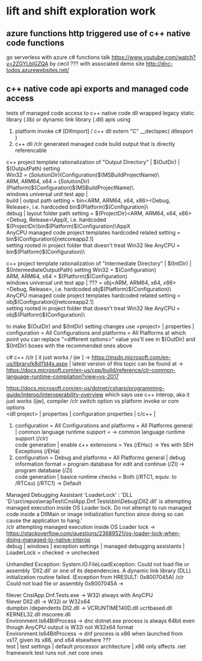 # lift and shift exploration work

## azure functions http triggered use of c++ native code functions

go serverless with azure c# functions talk https://www.youtube.com/watch?v=2ZGYLblGZQA by cecil ??? with 
associated demo site http://dnc-todos.azurewebsites.net/  

  
## c++ native code api exports and managed code access

tests of managed code access to c++ native code dll wrapped legacy static library (.lib) or dynamic link library (.dll) apis using
1. platform invoke c# [DllImport] / c++ dll extern "C" __declspec( dllexport )  
2. c++ dll /clr generated managed code build output that is directly referencable  
  
c++ project template rationalization of "Output Directory" | $(OutDir) | $(OutputPath) setting  
Win32 = $(SolutionDir)$(Configuration)\$(MSBuildProjectName)\  
ARM, ARM64, x64 = $(SolutionDir)$(Platform)\$(Configuration)\$(MSBuildProjectName)\  
windows universal unit test app |  
  build | output path setting = bin\<ARM, ARM64, x64, x86>\<Debug, Release>, i.e. hardcoded bin\$(Platform)\$(Configuration)\  
  debug | layout folder path setting = $(ProjectDir)\<ARM, ARM64, x64, x86>\<Debug, Release>\AppX, i.e. hardcoded $(ProjectDir)bin\$(Platform)\$(Configuration)\AppX  
AnyCPU managed code project templates hardcoded related setting = bin\$(Configuration)\[netcoreapp2.1]  
setting rooted in project folder that doesn't treat Win32 like AnyCPU = bin\$(Platform)\$(Configuration)\   

c++ project template rationalization of "Intermediate Directory" | $(IntDir) | $(IntermediateOutputPath) setting
Win32 = $(Configuration)\
ARM, ARM64, x64 = $(Platform)\$(Configuration)\
windows universal unit test app | ??? = obj\<ARM, ARM64, x64, x86>\<Debug, Release>, i.e. hardcoded obj\$(Platform)\$(Configuration)\  
AnyCPU managed code project templates hardcoded related setting = obj\$(Configuration)\[netcoreapp2.1]  
setting rooted in project folder that doesn't treat Win32 like AnyCPU = obj\$(Platform)\$(Configuration)\  

to make $(OutDir) and $(IntDir) setting changes use &lt;project&gt; | properties | configuration = All Configurations and 
platforms = All Platforms at which point you can replace "&lt;different options&gt;" value you'll see in $(OutDir) and 
$(IntDir) boxes with the recommended ones above

c# c++ /clr [ it just works / ijw ] -> 
https://msdn.microsoft.com/en-us/library/k8d11d4s.aspx | latest version of this topic can be found at -> 
https://docs.microsoft.com/en-us/cpp/build/reference/clr-common-language-runtime-compilation?view=vs-2017
  
https://docs.microsoft.com/en-us/dotnet/csharp/programming-guide/interop/interoperability-overview which says use 
c++ interop, aka it just works (ijw), compiler /clr switch option vs platform invoke or com options  
&lt;dll project&gt; | properties | configuration properties | c/c++ |
1. configuration = All Configurations and platforms = All Platforms 
general | common language runtime support = <unset> -> common language runtime support (/clr)  
code generation | enable c++ extensions = Yes (/EHsc) -> Yes with SEH Exceptions (/EHa)    
2. configuration = Debug and platforms = All Platforms
general | debug information format = program database for edit and continue (/ZI) -> program database (/Zi)  
code generation | basice runtime checks = Both (/RTC1, equiv. to /RTCsu) (/RTC1) -> Default  
  
Managed Debugging Assistant 'LoaderLock' : 'DLL 'D:\src\repos\wrapTest\CnslApp.Dnf.Tests\bin\Debug\Dll2.dll' is attempting managed execution inside OS Loader lock. Do not attempt to run managed code inside a DllMain or image initialization function since doing so can cause the application to hang.'  
/clr attempting managed execution inside OS Loader lock -> 
https://stackoverflow.com/questions/23689521/os-loader-lock-when-doing-managed-to-native-interop  
debug | windows | exception settings | managed debugging assistants | LoaderLock = checked -> unchecked

Unhandled Exception: System.IO.FileLoadException: Could not load file or assembly 'Dll2.dll' or one of its dependencies. A dynamic link library (DLL) initialization routine failed. (Exception from HRESULT: 0x8007045A)
/clr Could not load file or assembly 0x8007045A ->   
    
filever CnslApp.Dnf.Tests.exe -> W32i always with AnyCPU  
filever Dll2.dll -> W32i or W32x64  
dumpbin /dependents Dll2.dll -> VCRUNTIME140D.dll ucrtbased.dll KERNEL32.dll mscoree.dll  
Environment.Is64BitProcess -> dnc dotnet.exe process is always 64bit even though AnyCPU output is W32i not W32x64 format  
Environment.Is64BitProcess -> dnf process is x86 when launched from vs17, given its x86, and x64 elsewhere ???  
test | test settings | default processor architecture | x86 only affects .net framework test runs not .net core ones  
   
